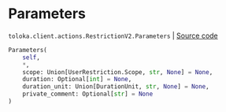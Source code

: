 # Parameters
`toloka.client.actions.RestrictionV2.Parameters` | [Source code](https://github.com/Toloka/toloka-kit/blob/v1.1.1/src/client/actions.py#L91)

```python
Parameters(
    self,
    *,
    scope: Union[UserRestriction.Scope, str, None] = None,
    duration: Optional[int] = None,
    duration_unit: Union[DurationUnit, str, None] = None,
    private_comment: Optional[str] = None
)
```

